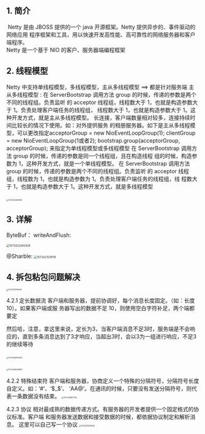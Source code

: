 ## 1. 简介 

​         Netty 是由 JBOSS 提供的一个 java 开源框架。Netty 提供异步的、事件驱动的网络应用 程序框架和工具，用以快速开发高性能、高可靠性的网络服务器和客户端程序。	
​         Netty 是一个基于 NIO 的客户、服务器端编程框架
​       

## 2. 线程模型 

Netty 中支持单线程模型，多线程模型，主从多线程模型 ==> 都是针对服务端
主从多线程模型 :
         在 ServerBootstrap 调用方法 group 的时候，传递的参数是两个不同的线程组。负责监听 的 acceptor 线程组，线程数大于 1，也就是构造参数大于 1。负责处理客户端任务的线程组， 线程数大于 1，也就是构造参数大于 1。这种开发方式，就是主从多线程模型。 长连接，客户端数量相对较多，连接持续时间比较长的情况下使用。如：对外提供服务 的相册服务器。如下是主从多线程模型，可以更改指定acceptorGroup = new NioEventLoopGroup(1);
clientGroup = new NioEventLoopGroup(1或者2);
bootstrap.group(acceptorGroup, acceptorGroup); 
来指定为单线程模型或多线程模型
        在 ServerBootstrap 调用方法 group 的时候，传递的参数是同一个线程组，且在构造线程 组的时候，构造参数为 1，这种开发方式，就是一个单线程模型。 
        在 ServerBootstrap 调用方法 group 的时候，传递的参数是两个不同的线程组。负责监听 的 acceptor 线程组，线程数为 1，也就是构造参数为 1。负责处理客户端任务的线程组，线 程数大于 1，也就是构造参数大于 1。这种开发方式，就是多线程模型

​         <img src="C:\Users\帅帅\AppData\Roaming\Typora\typora-user-images\1572425489450.png" alt="1572425489450" style="zoom:33%;" /> 

## 3. 详解

ByteBuf：
writeAndFlush:

<img src="C:\Users\帅帅\AppData\Roaming\Typora\typora-user-images\1572422445429.png" alt="1572422445429" style="zoom:50%;" />

@Sharble:
        <img src="C:\Users\帅帅\AppData\Roaming\Typora\typora-user-images\1572423218115.png" alt="1572423218115" style="zoom: 50%;" />

## 4. 拆包粘包问题解决 

<img src="C:\Users\帅帅\AppData\Roaming\Typora\typora-user-images\1572427614540.png" alt="1572427614540" style="zoom: 33%;" />

4.2.1 定长数据流 
客户端和服务器，提前协调好，每个消息长度固定。（如：长度 10）。如果客户端或服 务器写出的数据不足 10，则使用空白字符补足，两个端都要定

然后哈，注意，拿这里来说，定长为3，当客户端消息不足3时，服务端是不会响应的，直到多条消息达到了3才响应，当超出3时，会以3为一组进行响应，不足3的继续等待

​           <img src="C:\Users\帅帅\AppData\Roaming\Typora\typora-user-images\1572428440259.png" alt="1572428440259" style="zoom:33%;" /> 

​                <img src="C:\Users\帅帅\AppData\Roaming\Typora\typora-user-images\1572428504869.png" alt="1572428504869" style="zoom:33%;" />

4.2.2 特殊结束符 
客户端和服务器，协商定义一个特殊的分隔符号，分隔符号长度自定义。如：‘#’、‘$_$’、 ‘AA@’。在通讯的时候，只要没有发送分隔符号，则代表一条数据没有结束。 
          <img src="C:\Users\帅帅\AppData\Roaming\Typora\typora-user-images\1572429857762.png" alt="1572429857762" style="zoom:33%;" />

4.2.3 协议 
相对最成熟的数据传递方式。有服务器的开发者提供一个固定格式的协议标准。客户端 和服务器发送数据和接受数据的时候，都依据协议制定和解析消息。 
         这里可以自己写一个协议
          <img src="C:\Users\帅帅\AppData\Roaming\Typora\typora-user-images\1572430530556.png" alt="1572430530556" style="zoom:33%;" />


